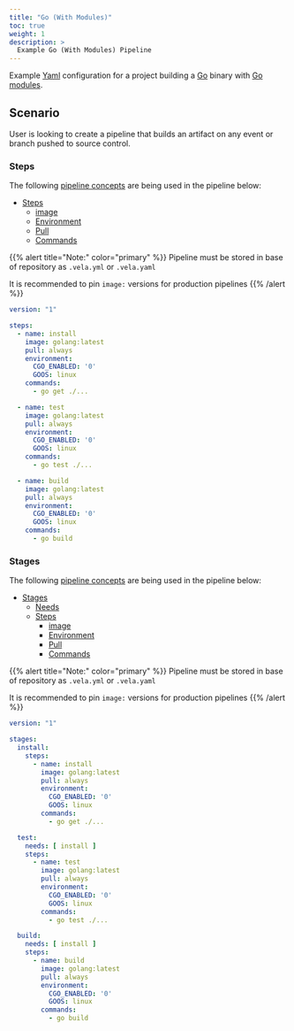 ```yaml
---
title: "Go (With Modules)"
toc: true
weight: 1
description: >
  Example Go (With Modules) Pipeline
---
```


Example [Yaml](https://yaml.org/spec/) configuration for a project building a [Go](https://golang.org/) binary with [Go modules](https://github.com/golang/go/wiki/Modules).

## Scenario

User is looking to create a pipeline that builds an artifact on any event or branch pushed to source control.

### Steps

The following [pipeline concepts](/docs/concepts/pipeline) are being used in the pipeline below:

* [Steps](/docs/concepts/pipeline/steps/)
  * [image](/docs/concepts/pipeline/steps/image/)
  * [Environment](/docs/concepts/pipeline/steps/environment/)
  * [Pull](/docs/concepts/pipeline/steps/pull/)
  * [Commands](/docs/concepts/pipeline/steps/commands/)

{{% alert title="Note:" color="primary" %}}
Pipeline must be stored in base of repository as `.vela.yml` or `.vela.yaml`

It is recommended to pin `image:` versions for production pipelines
{{% /alert %}}

```yaml
version: "1"

steps:
  - name: install
    image: golang:latest
    pull: always
    environment:
      CGO_ENABLED: '0'
      GOOS: linux
    commands:
      - go get ./...

  - name: test
    image: golang:latest
    pull: always
    environment:
      CGO_ENABLED: '0'
      GOOS: linux
    commands:
      - go test ./...

  - name: build
    image: golang:latest
    pull: always
    environment:
      CGO_ENABLED: '0'
      GOOS: linux
    commands:
      - go build
```

### Stages

The following [pipeline concepts](/docs/concepts/pipeline) are being used in the pipeline below:

* [Stages](/docs/concepts/pipeline/stages/)
  * [Needs](/docs/concepts/pipeline/needs/)
  * [Steps](/docs/concepts/pipeline/steps/)
    * [image](/docs/concepts/pipeline/steps/image/)
    * [Environment](/docs/concepts/pipeline/steps/environment/)
    * [Pull](/docs/concepts/pipeline/steps/pull/)
    * [Commands](/docs/concepts/pipeline/steps/commands/)

{{% alert title="Note:" color="primary" %}}
Pipeline must be stored in base of repository as `.vela.yml` or `.vela.yaml`

It is recommended to pin `image:` versions for production pipelines
{{% /alert %}}

```yaml
version: "1"

stages:
  install:
    steps:
      - name: install
        image: golang:latest
        pull: always
        environment:
          CGO_ENABLED: '0'
          GOOS: linux
        commands:
          - go get ./...

  test:
    needs: [ install ]
    steps:
      - name: test
        image: golang:latest
        pull: always
        environment:
          CGO_ENABLED: '0'
          GOOS: linux
        commands:
          - go test ./...

  build:
    needs: [ install ]
    steps:
      - name: build
        image: golang:latest
        pull: always
        environment:
          CGO_ENABLED: '0'
          GOOS: linux
        commands:
          - go build
```